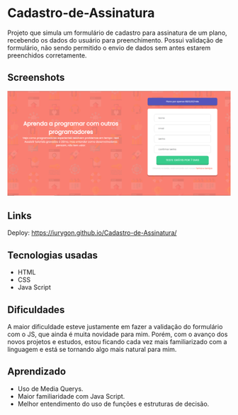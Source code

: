 # Cadastro-de-Assinatura
Projeto que simula um formulário de cadastro para assinatura de um plano, recebendo os dados do usuário para preenchimento. Possui validação de formulário, não sendo permitido o envio de dados sem antes estarem preenchidos corretamente.

## Screenshots
![Imagem do Projeto](imagem_projeto.png)

## Links
Deploy: <https://iurygon.github.io/Cadastro-de-Assinatura/>

## Tecnologias usadas
* HTML
* CSS
* Java Script

## Dificuldades
A maior dificuldade esteve justamente em fazer a validação do formulário com o JS, que ainda é muita novidade para mim. Porém, com o avanço dos novos projetos e estudos, estou ficando cada vez mais familiarizado com a linguagem e está se tornando algo mais natural para mim.

## Aprendizado
* Uso de Media Querys.
* Maior familiaridade com Java Script.
* Melhor entendimento do uso de funções e estruturas de decisão.

